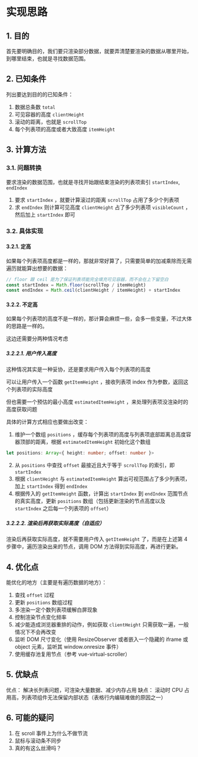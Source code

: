 # 实现思路

## 1. 目的

首先要明确目的，我们要只渲染部分数据，就要弄清楚要渲染的数据从哪里开始，到哪里结束，也就是寻找数据范围。

## 2. 已知条件

列出要达到目的的已知条件：

1. 数据总条数 `total`
2. 可见容器的高度 `clientHeight`
3. 滚动的距离，也就是 `scrollTop`
4. 每个列表项的高度或者大致高度 `itemHeight`

## 3. 计算方法

### 3.1. 问题转换

要求渲染的数据范围，也就是寻找开始跟结束渲染的列表项索引 `startIndex`, `endIndex`

1. 要求 `startIndex` ，就要计算滚过的距离 `scrollTop` 占用了多少个列表项
2. 求 `endIndex` 则计算可见高度 `clientHeight` 占了多少列表项 `visibleCount` ，然后加上 `startIndex` 即可

### 3.2. 具体实现

#### 3.2.1. 定高

如果每个列表项高度都是一样的，那就非常好算了，只需要简单的加减乘除而无需遍历就能算出想要的数据：

```javascript
// floor 跟 ceil 是为了保证列表项能完全填充可见容器，而不会在上下留空白
const startIndex = Math.floor(scrollTop / itemHeight)
const endIndex = Math.ceil(clientHeight / itemHeight) + startIndex
```

#### 3.2.2. 不定高

如果每个列表项的高度不是一样的，那计算会麻烦一些，会多一些变量，不过大体的思路是一样的。

这边还需要分两种情况考虑

##### 3.2.2.1. 用户传入高度

这种情况其实是一种妥协，还是要求用户传入每个列表项的高度

可以让用户传入一个函数 `getItemHeight` ，接收列表项 index 作为参数，返回这个列表项的实际高度

但也需要一个预估的最小高度 `estimatedItemHeight` ，来处理列表项没渲染时的高度获取问题

具体的计算方式相应也要做出改变：

1. 维护一个数组 `positions` ，缓存每个列表项的高度与列表项底部距离总高度容器顶部的距离，根据 `estimatedItemHeight` 初始化这个数组

```typescript
let positions: Array<{ height: number; offset: number }>
```

2. 从 `positions` 中查找 `offset` 最接近且大于等于 `scrollTop` 的索引，即 `startIndex`
3. 根据 `clientHeight` 与 `estimatedItemHeight` 算出可视范围占了多少列表项，加上 `startIndex` 得到 `endIndex`
4. 根据传入的 `getItemHeight` 函数，计算出 `startIndex` 到 `endIndex` 范围节点的真实高度，更新 `positions` 数组（包括更新渲染的节点高度以及 `startIndex` 之后每一个列表项的 `offset`）

##### 3.2.2.2. 渲染后再获取实际高度（自适应）

渲染后再获取实际高度，就不需要用户传入 `getItemHeight` 了，而是在上述第 4 步骤中，遍历渲染出来的节点，调用 DOM 方法得到实际高度，再进行更新。

## 4. 优化点

能优化的地方（主要是有遍历数据的地方）：

1. 查找 `offset` 过程
2. 更新 `positions` 数组过程
3. 多渲染一定个数列表项缓解白屏现象
4. 控制渲染节点变化频率
5. 减少能造成浏览器重排的动作，例如获取 `clientHeight` 只需获取一遍，一般情况下不会再改变
6. 监听 DOM 尺寸变化（使用 ResizeObserver 或者嵌入一个隐藏的 iframe 或 object 元素，监听其 window.onresize 事件）
7. 使用缓存池复用节点（参考 vue-virtual-scroller）

## 5. 优缺点

优点： 解决长列表问题，可渲染大量数据、减少内存占用
缺点： 滚动时 CPU 占用高，列表项组件无法保留内部状态（表格行内编辑难做的原因之一）

## 6. 可能的疑问

1. 在 scroll 事件上为什么不做节流
2. 鼠标与滚动条不同步
3. 真的有这么丝滑吗？
